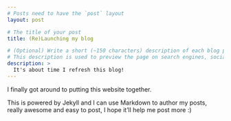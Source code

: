 ```yaml
---
# Posts need to have the `post` layout
layout: post

# The title of your post
title: (Re)Launching my blog

# (Optional) Write a short (~150 characters) description of each blog post.
# This description is used to preview the page on search engines, social media, etc.
description: >
  It's about time I refresh this blog!
---
```


I finally got around to putting this website together. 

This is powered by Jekyll and I can use Markdown to author my posts, really awesome and easy to post, I hope it’ll help me post more :)